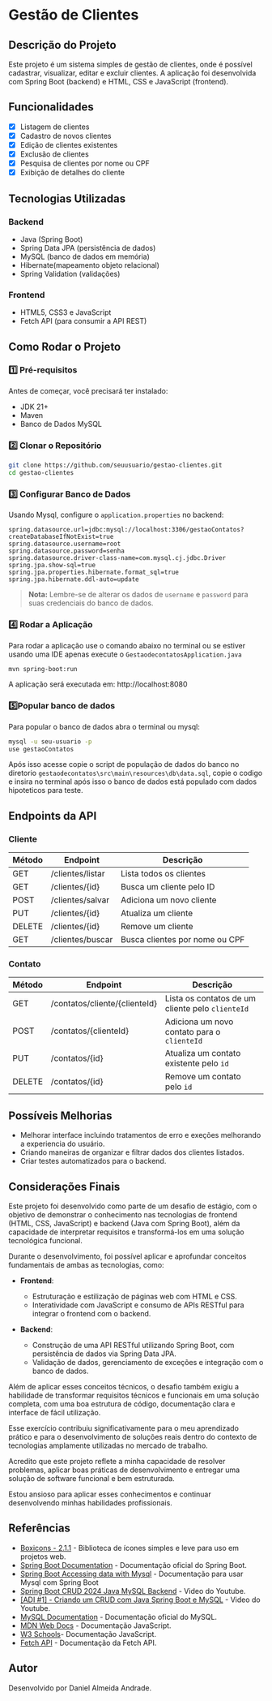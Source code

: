# Gestão de Clientes

## Descrição do Projeto
Este projeto é um sistema simples de gestão de clientes, onde é possível cadastrar, visualizar, editar e excluir clientes. A aplicação foi desenvolvida com Spring Boot (backend) e HTML, CSS e JavaScript (frontend).

## Funcionalidades
- [x]  Listagem de clientes  
- [x] Cadastro de novos clientes  
- [x] Edição de clientes existentes  
- [x] Exclusão de clientes  
- [x] Pesquisa de clientes por nome ou CPF  
- [x] Exibição de detalhes do cliente

## Tecnologias Utilizadas
### Backend
- Java (Spring Boot)
- Spring Data JPA (persistência de dados)
- MySQL (banco de dados em memória)
- Hibernate(mapeamento objeto relacional)
- Spring Validation (validações)

### Frontend
- HTML5, CSS3 e JavaScript
- Fetch API (para consumir a API REST)

## Como Rodar o Projeto
### **1️⃣ Pré-requisitos**
Antes de começar, você precisará ter instalado:

- JDK 21+
- Maven
- Banco de Dados MySQL

### **2️⃣ Clonar o Repositório**
```bash
git clone https://github.com/seuusuario/gestao-clientes.git
cd gestao-clientes
```

### **3️⃣ Configurar Banco de Dados**
 Usando Mysql, configure o `application.properties` no backend:
```properties
spring.datasource.url=jdbc:mysql://localhost:3306/gestaoContatos?createDatabaseIfNotExist=true
spring.datasource.username=root
spring.datasource.password=senha
spring.datasource.driver-class-name=com.mysql.cj.jdbc.Driver
spring.jpa.show-sql=true
spring.jpa.properties.hibernate.format_sql=true
spring.jpa.hibernate.ddl-auto=update
```
> **Nota:** Lembre-se de alterar os dados de `username` e `password` para suas credenciais do banco de dados.

### **4️⃣ Rodar a Aplicação**
Para rodar a aplicação use o comando abaixo no terminal ou se estiver usando uma IDE apenas execute o `GestaodecontatosApplication.java` 
```bash
mvn spring-boot:run
```
A aplicação será executada em:
http://localhost:8080

### **5️⃣Popular banco de dados**
Para popular o banco de dados abra o terminal ou mysql:
```bash
mysql -u seu-usuario -p
use gestaoContatos
```
Após isso acesse copie o script de população de dados do banco no diretorio `gestaodecontatos\src\main\resources\db\data.sql`, copie o codigo e insira no terminal após isso o banco de dados está populado com dados hipoteticos para teste.

## Endpoints da API
### **Cliente**

| Método | Endpoint                        | Descrição                                          |
|--------|---------------------------------|----------------------------------------------------|
| GET    | /clientes/listar                | Lista todos os clientes                            |
| GET    | /clientes/{id}                  | Busca um cliente pelo ID                           |
| POST   | /clientes/salvar                | Adiciona um novo cliente                           |
| PUT    | /clientes/{id}                  | Atualiza um cliente                                |
| DELETE | /clientes/{id}                  | Remove um cliente                                  |
| GET    | /clientes/buscar                | Busca clientes por nome ou CPF                     |



### Contato

| Método | Endpoint                        | Descrição                                          |
|--------|---------------------------------|----------------------------------------------------|
| GET    | /contatos/cliente/{clienteId}   | Lista os contatos de um cliente pelo `clienteId`   |
| POST   | /contatos/{clienteId}           | Adiciona um novo contato para o `clienteId`        |
| PUT    | /contatos/{id}                  | Atualiza um contato existente pelo `id`            |
| DELETE | /contatos/{id}                  | Remove um contato pelo `id`                        |

## Possíveis Melhorias
- Melhorar interface incluindo tratamentos de erro e exeções melhorando a experiencia do usuário.
- Criando maneiras de organizar e filtrar dados dos clientes listados.
- Criar testes automatizados para o backend.

## Considerações Finais

Este projeto foi desenvolvido como parte de um desafio de estágio, com o objetivo de demonstrar o conhecimento nas tecnologias de frontend (HTML, CSS, JavaScript) e backend (Java com Spring Boot), além da capacidade de interpretar requisitos e transformá-los em uma solução tecnológica funcional.

Durante o desenvolvimento, foi possível aplicar e aprofundar conceitos fundamentais de ambas as tecnologias, como:

- **Frontend**:
    - Estruturação e estilização de páginas web com HTML e CSS.
    - Interatividade com JavaScript e consumo de APIs RESTful para integrar o frontend com o backend.

- **Backend**:
    - Construção de uma API RESTful utilizando Spring Boot, com persistência de dados via Spring Data JPA.
    - Validação de dados, gerenciamento de exceções e integração com o banco de dados.

Além de aplicar esses conceitos técnicos, o desafio também exigiu a habilidade de transformar requisitos técnicos e funcionais em uma solução completa, com uma boa estrutura de código, documentação clara e interface de fácil utilização.

Esse exercício contribuiu significativamente para o meu aprendizado prático e para o desenvolvimento de soluções reais dentro do contexto de tecnologias amplamente utilizadas no mercado de trabalho.

Acredito que este projeto reflete a minha capacidade de resolver problemas, aplicar boas práticas de desenvolvimento e entregar uma solução de software funcional e bem estruturada.

Estou ansioso para aplicar esses conhecimentos e continuar desenvolvendo minhas habilidades profissionais.

## Referências
- [Boxicons - 2.1.1](https://unpkg.com/boxicons@2.1.1/css/boxicons.min.css) - Biblioteca de ícones simples e leve para uso em projetos web.
- [Spring Boot Documentation](https://spring.io/projects/spring-boot) - Documentação oficial do Spring Boot.
- [Spring Boot Accessing data with Mysql](https://spring.io/guides/gs/accessing-data-mysql) - Documentação para usar Mysql com Spring Boot
- [Spring Boot CRUD 2024 Java MySQL Backend](https://www.youtube.com/watch?v=68EIdHbE74U) - Video do Youtube.
- [[ADI #1] - Criando um CRUD com Java Spring Boot e MySQL](https://www.youtube.com/watch?v=Tnl4YnB6E54&t=359s) - Video do Youtube.
- [MySQL Documentation](https://dev.mysql.com/doc/) - Documentação oficial do MySQL.
- [MDN Web Docs](https://developer.mozilla.org/pt-BR/docs/Web/JavaScript) - Documentação JavaScript.
- [W3 Schools](https://www.w3schools.com/js/js_htmldom_document.asp)- Documentação JavaScript.
- [Fetch API](https://developer.mozilla.org/en-US/docs/Web/API/Fetch_API) - Documentação da Fetch API.

## Autor
Desenvolvido por Daniel Almeida Andrade.


